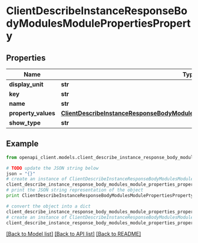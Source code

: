 # ClientDescribeInstanceResponseBodyModulesModulePropertiesProperty


## Properties
Name | Type | Description | Notes
------------ | ------------- | ------------- | -------------
**display_unit** | **str** |  | [optional] 
**key** | **str** |  | [optional] 
**name** | **str** |  | [optional] 
**property_values** | [**ClientDescribeInstanceResponseBodyModulesModulePropertiesPropertyPropertyValues**](ClientDescribeInstanceResponseBodyModulesModulePropertiesPropertyPropertyValues.md) |  | [optional] 
**show_type** | **str** |  | [optional] 

## Example

```python
from openapi_client.models.client_describe_instance_response_body_modules_module_properties_property import ClientDescribeInstanceResponseBodyModulesModulePropertiesProperty

# TODO update the JSON string below
json = "{}"
# create an instance of ClientDescribeInstanceResponseBodyModulesModulePropertiesProperty from a JSON string
client_describe_instance_response_body_modules_module_properties_property_instance = ClientDescribeInstanceResponseBodyModulesModulePropertiesProperty.from_json(json)
# print the JSON string representation of the object
print ClientDescribeInstanceResponseBodyModulesModulePropertiesProperty.to_json()

# convert the object into a dict
client_describe_instance_response_body_modules_module_properties_property_dict = client_describe_instance_response_body_modules_module_properties_property_instance.to_dict()
# create an instance of ClientDescribeInstanceResponseBodyModulesModulePropertiesProperty from a dict
client_describe_instance_response_body_modules_module_properties_property_form_dict = client_describe_instance_response_body_modules_module_properties_property.from_dict(client_describe_instance_response_body_modules_module_properties_property_dict)
```
[[Back to Model list]](../README.md#documentation-for-models) [[Back to API list]](../README.md#documentation-for-api-endpoints) [[Back to README]](../README.md)


